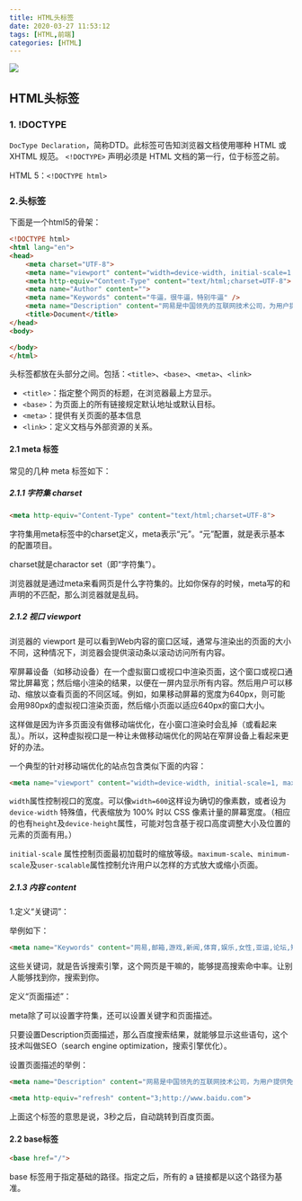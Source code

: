 ```yaml
---
title: HTML头标签
date: 2020-03-27 11:53:12
tags: [HTML,前端]
categories: [HTML]
---
```

<img src="http://lishengyu.xyz/pubgm/2020-03-13 170130.jpg" >

## HTML头标签
### 1. !DOCTYPE
`DocType Declaration`，简称DTD。此标签可告知浏览器文档使用哪种 HTML 或 XHTML 规范。
`<!DOCTYPE>` 声明必须是 HTML 文档的第一行，位于标签之前。
<!DOCTYPE html>

HTML 5：`<!DOCTYPE html>`


### 2.头标签

下面是一个html5的骨架：
```html
<!DOCTYPE html>
<html lang="en">
<head>
    <meta charset="UTF-8">
    <meta name="viewport" content="width=device-width, initial-scale=1.0">
	<meta http-equiv="Content-Type" content="text/html;charset=UTF-8">
	<meta name="Author" content="">
    <meta name="Keywords" content="牛逼，很牛逼，特别牛逼" />
    <meta name="Description" content="网易是中国领先的互联网技术公司，为用户提供免费邮箱、游戏、搜索引擎服务，开设新闻、娱乐、体育等30多个内容频道，及博客、视频、论坛等互动交流，网聚人的力量。" />
    <title>Document</title>
</head>
<body>

</body>
</html>
```
头标签都放在头部分之间。包括：`<title>`、`<base>`、`<meta>`、`<link>`

- `<title>`：指定整个网页的标题，在浏览器最上方显示。
- `<base>`：为页面上的所有链接规定默认地址或默认目标。
- `<meta>`：提供有关页面的基本信息
- `<link>`：定义文档与外部资源的关系。

#### 2.1 meta 标签

常见的几种 meta 标签如下：

##### 2.1.1 字符集 charset

```html
<meta http-equiv="Content-Type" content="text/html;charset=UTF-8">
```
字符集用meta标签中的charset定义，meta表示“元”。“元”配置，就是表示基本的配置项目。

charset就是charactor set（即“字符集”）。

浏览器就是通过meta来看网页是什么字符集的。比如你保存的时候，meta写的和声明的不匹配，那么浏览器就是乱码。

##### 2.1.2 视口 viewport

浏览器的 viewport 是可以看到Web内容的窗口区域，通常与渲染出的页面的大小不同，这种情况下，浏览器会提供滚动条以滚动访问所有内容。

窄屏幕设备（如移动设备）在一个虚拟窗口或视口中渲染页面，这个窗口或视口通常比屏幕宽；然后缩小渲染的结果，以便在一屏内显示所有内容。然后用户可以移动、缩放以查看页面的不同区域。例如，如果移动屏幕的宽度为640px，则可能会用980px的虚拟视口渲染页面，然后缩小页面以适应640px的窗口大小。

这样做是因为许多页面没有做移动端优化，在小窗口渲染时会乱掉（或看起来乱）。所以，这种虚拟视口是一种让未做移动端优化的网站在窄屏设备上看起来更好的办法。

一个典型的针对移动端优化的站点包含类似下面的内容：
```html
<meta name="viewport" content="width=device-width, initial-scale=1, maximum-scale=1">
```
`width`属性控制视口的宽度。可以像`width=600`这样设为确切的像素数，或者设为 `device-width` 特殊值，代表缩放为 100% 时以 CSS 像素计量的屏幕宽度。（相应的也有`height`及`device-height`属性，可能对包含基于视口高度调整大小及位置的元素的页面有用。）

`initial-scale` 属性控制页面最初加载时的缩放等级。`maximum-scale`、`minimum-scale`及`user-scalable`属性控制允许用户以怎样的方式放大或缩小页面。

##### 2.1.3 内容 content

1.定义“关键词”：

举例如下：
```html
<meta name="Keywords" content="网易,邮箱,游戏,新闻,体育,娱乐,女性,亚运,论坛,短信" />
```
这些关键词，就是告诉搜索引擎，这个网页是干嘛的，能够提高搜索命中率。让别人能够找到你，搜索到你。

   定义“页面描述”：

meta除了可以设置字符集，还可以设置关键字和页面描述。

只要设置Description页面描述，那么百度搜索结果，就能够显示这些语句，这个技术叫做SEO（search engine optimization，搜索引擎优化）。

设置页面描述的举例：
```html
<meta name="Description" content="网易是中国领先的互联网技术公司，为用户提供免费邮箱、游戏、搜索引擎服务，开设新闻、娱乐、体育等30多个内容频道，及博客、视频、论坛等互动交流，网聚人的力量。" />
```
```html
<meta http-equiv="refresh" content="3;http://www.baidu.com">
```
上面这个标签的意思是说，3秒之后，自动跳转到百度页面。





#### 2.2 base标签
```html
<base href="/">
```
base 标签用于指定基础的路径。指定之后，所有的 a 链接都是以这个路径为基准。